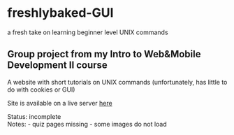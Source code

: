 # freshlybaked-GUI
a fresh take on learning beginner level UNIX commands

<h2>Group project from my Intro to Web&Mobile Development II course</h2>
<p>A website with short tutorials on UNIX commands (unfortunately, has little to do with cookies or GUI)</p>
<p>Site is available on a live server <a href="https://people.rit.edu/~eec5213/ISTE240/the-site/index.php">here</a></p>
Status: incomplete</br>
Notes:
- quiz pages missing
- some images do not load
